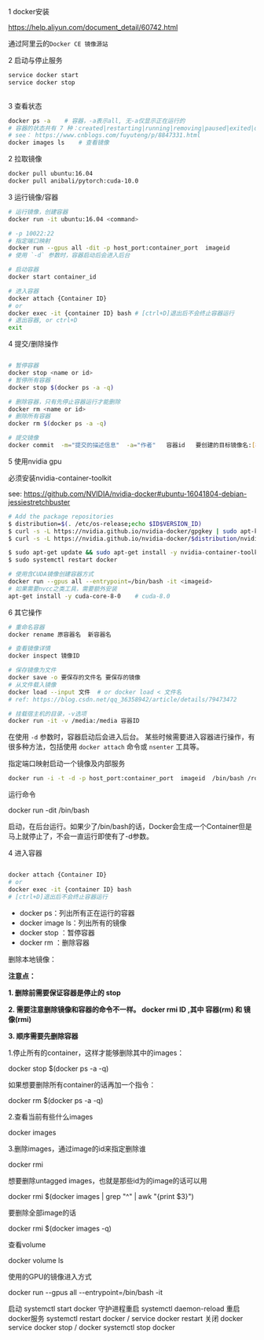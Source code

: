 1 docker安装

https://help.aliyun.com/document_detail/60742.html

通过阿里云的`Docker CE 镜像源站`



2 启动与停止服务

```bash
service docker start
service docker stop
  
```



3 查看状态

```bash
docker ps -a	# 容器，-a表示all, 无-a仅显示正在运行的
# 容器的状态共有 7 种：created|restarting|running|removing|paused|exited|dead
# see： https://www.cnblogs.com/fuyuteng/p/8847331.html
docker images ls	# 查看镜像
```



2 拉取镜像

```bash
docker pull ubuntu:16.04
docker pull anibali/pytorch:cuda-10.0

```



3 运行镜像/容器

```bash
# 运行镜像，创建容器
docker run -it ubuntu:16.04 <command>

# -p 10022:22 
# 指定端口映射
docker run --gpus all -dit -p host_port:container_port  imageid
# 使用 `-d` 参数时，容器启动后会进入后台

# 启动容器
docker start container_id

# 进入容器
docker attach {Container ID}
# or
docker exec -it {container ID} bash	# [ctrl+D]退出后不会终止容器运行
# 退出容器, or ctrl+D
exit
```



4 提交/删除操作

```bash

# 暂停容器
docker stop <name or id>
# 暂停所有容器
docker stop $(docker ps -a -q)

# 删除容器，只有先停止容器运行才能删除
docker rm <name or id>
# 删除所有容器
docker rm $(docker ps -a -q)

# 提交镜像
docker commit  -m="提交的描述信息"  -a="作者"   容器id   要创建的目标镜像名:[标签名]

```



5 使用nvidia gpu

必须安装nvidia-container-toolkit

see: https://github.com/NVIDIA/nvidia-docker#ubuntu-16041804-debian-jessiestretchbuster

```bash
# Add the package repositories
$ distribution=$(. /etc/os-release;echo $ID$VERSION_ID)
$ curl -s -L https://nvidia.github.io/nvidia-docker/gpgkey | sudo apt-key add -
$ curl -s -L https://nvidia.github.io/nvidia-docker/$distribution/nvidia-docker.list | sudo tee /etc/apt/sources.list.d/nvidia-docker.list

$ sudo apt-get update && sudo apt-get install -y nvidia-container-toolkit
$ sudo systemctl restart docker

# 使用含CUDA镜像创建容器方式
docker run --gpus all --entrypoint=/bin/bash -it <imageid>
# 如果需要nvcc之类工具，需要额外安装
apt-get install -y cuda-core-8-0	# cuda-8.0
```



6 其它操作

```bash
# 重命名容器
docker rename 原容器名  新容器名

# 查看镜像详情
docker inspect 镜像ID

# 保存镜像为文件
docker save -o 要保存的文件名 要保存的镜像
# 从文件载入镜像
docker load --input 文件	# or docker load < 文件名
# ref: https://blog.csdn.net/qq_36358942/article/details/79473472

# 挂载宿主机的目录，-v选项
docker run -it -v /media:/media 容器ID

```







在使用 `-d` 参数时，容器启动后会进入后台。 某些时候需要进入容器进行操作，有很多种方法，包括使用 `docker attach` 命令或 `nsenter` 工具等。



指定端口映射启动一个镜像及内部服务

```bash
docker run -i -t -d -p host_port:container_port  imageid  /bin/bash /root/start.sh
```



运行命令

docker run -dit <imageID> /bin/bash

启动，在后台运行。如果少了/bin/bash的话，Docker会生成一个Container但是马上就停止了，不会一直运行即使有了-d参数。





4 进入容器

```bash

docker attach {Container ID}
# or
docker exec -it {container ID} bash
# [ctrl+D]退出后不会终止容器运行

```

- docker ps：列出所有正在运行的容器
- docker image ls：列出所有的镜像
- docker stop <name>：暂停容器
- docker rm <name>：删除容器



删除本地镜像：

**注意点：**

**1. 删除前需要保证容器是停止的  stop**

**2. 需要注意删除镜像和容器的命令不一样。 docker rmi ID  ,其中 容器(rm)  和 镜像(rmi)**

**3. 顺序需要先删除容器**



1.停止所有的container，这样才能够删除其中的images：

docker stop $(docker ps -a -q)

如果想要删除所有container的话再加一个指令：

docker rm $(docker ps -a -q)

2.查看当前有些什么images

docker images

3.删除images，通过image的id来指定删除谁

docker rmi <image id>

想要删除untagged images，也就是那些id为<None>的image的话可以用

docker rmi $(docker images | grep "^<none>" | awk "{print $3}")

要删除全部image的话

docker rmi $(docker images -q)



查看volume 

docker volume ls



使用的GPU的镜像进入方式

docker run --gpus all --entrypoint=/bin/bash -it <imageid>





启动 
systemctl start docker
守护进程重启
systemctl daemon-reload
重启docker服务
systemctl restart docker  /  service docker restart
关闭
docker service docker stop / docker systemctl stop docker
